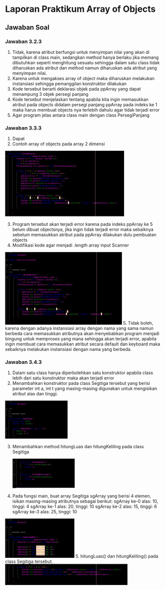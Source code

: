  # Laporan Praktikum Array of Objects

## Jawaban Soal

### Jawaban 3.2.3
1.  Tidak, karena atribut berfungsi untuk menyimpan nilai yang akan di tampilkan di class main, sedangkan method hanya berlaku jika memang dibutuhkan seperti menghitung sesuatu sehingga dalam satu class tidak diharuskan ada atribut dan method namun diharuskan ada atribut yang menyimpan nilai. 
2.  Karena untuk mengakses array of object maka diharuskan melakukan instansiasi sehingga pemanggilan konstruktor dilakukan
3.  Kode tersebut berarti deklarasi objek pada ppArray yang dapat menampung 3 objek persegi panjang
4.  Kode tersebut menjelaskan tentang apabila kita ingin memasukkan atribut pada objects didalam persegi panjang  ppArray pada indeks ke 1 maka harus membuat objects nya terlebih dahulu agar tidak terjadi error
5.  Agar program jelas antara class main dengan class PersegiPanjang 
 
### Jawaban 3.3.3
1.  Dapat 
2.  Contoh array of objects pada array 2 dimensi
<img src = "./gambar/tiga2.jpeg" >
 
3.  Program tersebut akan terjadi error karena pada indeks ppArray ke 5 belum dibuat objectsnya, jika ingin tidak terjadi error maka sebaiknya sebelum memasukkan atribut pada ppArray dilakukan dulu pembuatan objects
4. Modifikasi kode agar menjadi .length array input Scanner
<img src = "./gambar/tiga4.jpeg" >
5.  Tidak boleh, karena dengan adanya instansiasi array dengan nama yang sama namun berbeda cara memasukkan atributnya akan menyebabkan program menjadi bingung untuk memproses yang mana sehingga akan terjadi error, apabila ingin membuat cara memasukkan atribut secara default dan keyboard maka sebaiknya melakukan instansiasi dengan nama yang berbeda.

### Jawaban 3.4.3
1.  Dalam satu class hanya diperbolehkan satu konstruktor apabila class lebih dari satu konstruktor maka akan terjadi error
2.  Menambahkan konstruktor pada class Segitiga tersebut yang berisi parameter int a, int t
yang masing-masing digunakan untuk mengisikan atribut alas dan tinggi.
<img src = "./gambar/empat2.jpeg">

3. Menambahkan method hitungLuas dan hitungKeliling pada class Segitiga

    <img src = "./gambar/empat3.jpeg">

4.  Pada fungsi main, buat array Segitiga sgArray yang berisi 4 elemen, isikan masing-masing
atributnya sebagai berikut:
sgArray ke-0 alas: 10, tinggi: 4
sgArray ke-1 alas: 20, tinggi: 10
sgArray ke-2 alas: 15, tinggi: 6
sgArray ke-3 alas: 25, tinggi: 10
 <img src = "./gambar/empat4.jpeg">
5.  hitungLuas() dan hitungKeliling() pada class Segitiga tersebut.

<img src = "./gambar/empat5.jpeg">
 


